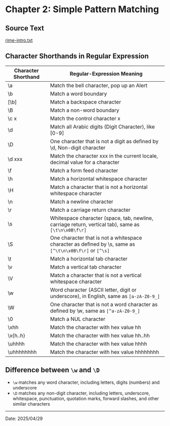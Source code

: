 # Chapter 2: Simple Pattern Matching

## Source Text

[rime-intro.txt](ch02/rime-intro.txt)

## Character Shorthands in Regular Expression

| Character Shorthand | Regular-Expression Meaning |
| --- | --- |
| \a | Match the bell character, pop up an Alert |
| \b | Match a word boundary |
| [\b] | Match a backspace character |
| \B | Match a non-word boundary |
| \c x | Match the control character x |
| \d | Match all Arabic digits (Digit Character), like [0-9] |
| \D | One character that is not a digit as defined by \d, Non-digit character |
| \d xxx | Match the character xxx in the current locale, decimal value for a character |
| \f | Match a form feed character |
| \h | Match a horizontal whitespace character |
| \H | Match a character that is not a horizontal whitespace character |
| \n | Match a newline character |
| \r | Match a carriage return character |
| \s | Whitespace character (space, tab, newline, carriage return, vertical tab), same as `[\t\n\x0B\f\r]`|
| \S | One character that is not a whitespace character as defined by \s, same as `[^\t\n\x0B\f\r]` or `[^\s]` |
| \t | Match a horizontal tab character |
| \v | Match a vertical tab character |
| \V | Match a character that is not a vertical whitespace character |
| \w | Word character (ASCII letter, digit or underscore), in English, same as `[a-zA-Z0-9_]` |
| \W | One character that is not a word character as defined by \w, same as `[^a-zA-Z0-9_]` |
| \0 | Match a NUL character |
| \xhh | Match the character with hex value hh |
| \x{h..h} | Match the character with hex value hh..hh |
| \uhhhh | Match the character with hex value hhhh |
| \uhhhhhhhh | Match the character with hex value hhhhhhhh |

## Difference between `\w` and `\D`

- `\w` matches any word character, including letters, digits (numbers) and underscore
- `\D` matches any non-digit character, including letters, underscore, whitespace, punctuation, quotation marks, forward slashes, and other similar characters

---

Date: 2025/04/29